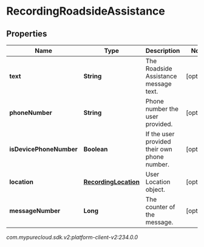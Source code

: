 # RecordingRoadsideAssistance


## Properties

| Name | Type | Description | Notes |
| ------------ | ------------- | ------------- | ------------- |
| **text** | **String** | The Roadside Assistance message text. |  [optional] |
| **phoneNumber** | **String** | Phone number the user provided. |  [optional] |
| **isDevicePhoneNumber** | **Boolean** | If the user provided their own phone number. |  [optional] |
| **location** | [**RecordingLocation**](RecordingLocation) | User Location object. |  [optional] |
| **messageNumber** | **Long** | The counter of the message. |  [optional] |




_com.mypurecloud.sdk.v2:platform-client-v2:234.0.0_
